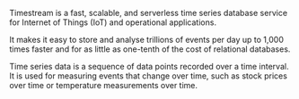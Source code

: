 Timestream is a fast, scalable, and serverless time series database service for Internet of Things (IoT) and operational applications. 

It makes it easy to store and analyse trillions of events per day up to 1,000 times faster and for as little as one-tenth of the cost of relational databases. 

Time series data is a sequence of data points recorded over a time interval. It is used for measuring events that change over time, such as stock prices over time or temperature measurements over time.